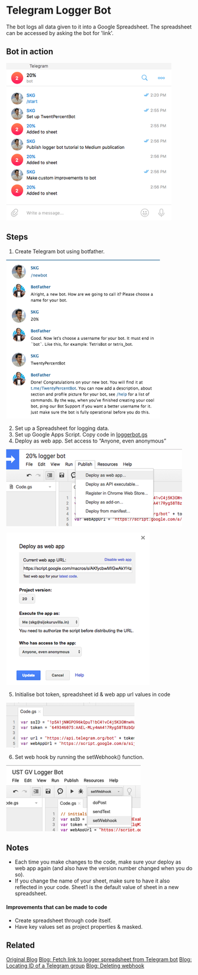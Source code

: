 # Telegram Logger Bot

The bot logs all data given to it into a Google Spreadsheet. The spreadsheet can be accessed by asking the bot for 'link'. 

## Bot in action

![Logger Bot](https://github.com/skgnotes/Telegram-Logger-Bot/blob/master/screengrabs/botinaction.png?raw=true)

## Steps
1. Create Telegram bot using botfather.

![](https://github.com/skgnotes/Telegram-Logger-Bot/blob/master/screengrabs/botfather.png?raw=true)

2. Set up a Spreadsheet for logging data.
3. Set up Google Apps Script. Copy code in [loggerbot.gs](https://github.com/skgnotes/Telegram-Logger-Bot/blob/master/loggerbot.gs)
4. Deploy as web app. Set access to “Anyone, even anonymous”

![](https://github.com/skgnotes/Telegram-Logger-Bot/blob/master/screengrabs/deploy.png?raw=true)

![](https://github.com/skgnotes/Telegram-Logger-Bot/blob/master/screengrabs/settingaccess.png?raw=true)

5. Initialise bot token, spreadsheet id & web app url values in code

![Initialize project variables](https://github.com/skgnotes/Telegram-Logger-Bot/blob/master/screengrabs/initialisevariables.png?raw=true)

6. Set web hook by running the setWebhook() function.

![Initialize project variables](https://github.com/skgnotes/Telegram-Logger-Bot/blob/master/screengrabs/setwebhook.png?raw=true)

## Notes

* Each time you make changes to the code, make sure your deploy as web app again (and also have the version number changed when you do so).
* If you change the name of your sheet, make sure to have it also reflected in your code. Sheet1 is the default value of sheet in a new spreadsheet.

#### Improvements that can be made to code

* Create spreadsheet through code itself.
* Have key values set as project properties & masked.

## Related

[Original Blog](https://notes.sijokuruvilla.in/telegram-logger-bot)
[Blog: Fetch link to logger spreadsheet from Telegram bot](https://notes.sijokuruvilla.in/fetch-link-to-logger-spreadsheet-from-telegram-bot)
[Blog: Locating ID of a Telegram group](https://notes.sijokuruvilla.in/locating-id-of-a-telegram-group)
[Blog: Deleting webhook](https://notes.sijokuruvilla.in/deleting-webhook)
